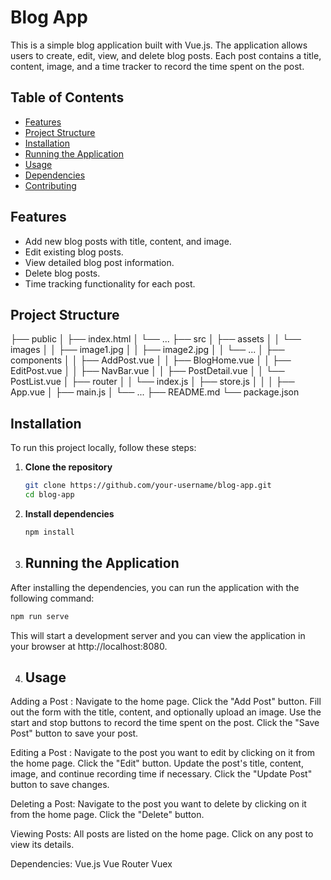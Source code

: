 # Blog App

This is a simple blog application built with Vue.js. The application allows users to create, edit, view, and delete blog posts. Each post contains a title, content, image, and a time tracker to record the time spent on the post.

## Table of Contents
- [Features](#features)
- [Project Structure](#project-structure)
- [Installation](#installation)
- [Running the Application](#running-the-application)
- [Usage](#usage)
- [Dependencies](#dependencies)
- [Contributing](#contributing)


## Features
- Add new blog posts with title, content, and image.
- Edit existing blog posts.
- View detailed blog post information.
- Delete blog posts.
- Time tracking functionality for each post.

## Project Structure

├── public
│ ├── index.html
│ └── ...
├── src
│ ├── assets
│ │ └── images
│ │ ├── image1.jpg
│ │ ├── image2.jpg
│ │ └── ...
│ ├── components
│ │ ├── AddPost.vue
│ │ ├── BlogHome.vue
│ │ ├── EditPost.vue
│ │ ├── NavBar.vue
│ │ ├── PostDetail.vue
│ │ └── PostList.vue
│ ├── router
│ │ └── index.js
│ ├── store.js
│ │ 
│ ├── App.vue
│ ├── main.js
│ └── ...
├── README.md
└── package.json

## Installation
To run this project locally, follow these steps:

1. **Clone the repository**
    ```bash
    git clone https://github.com/your-username/blog-app.git
    cd blog-app
    ```

2. **Install dependencies**
    ```bash
    npm install
    ```

3. ## Running the Application
After installing the dependencies, you can run the application with the following command:

```bash
npm run serve
```
This will start a development server and you can view the application in your browser at http://localhost:8080.

4. ## Usage

Adding a Post :
Navigate to the home page.
Click the "Add Post" button.
Fill out the form with the title, content, and optionally upload an image.
Use the start and stop buttons to record the time spent on the post.
Click the "Save Post" button to save your post.

Editing a Post : 
Navigate to the post you want to edit by clicking on it from the home page.
Click the "Edit" button.
Update the post's title, content, image, and continue recording time if necessary.
Click the "Update Post" button to save changes.

Deleting a Post:
Navigate to the post you want to delete by clicking on it from the home page.
Click the "Delete" button.

Viewing Posts:
All posts are listed on the home page.
Click on any post to view its details.

Dependencies:
Vue.js
Vue Router
Vuex
